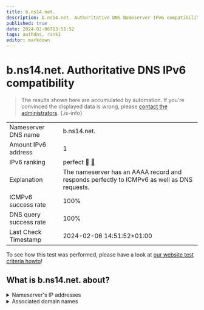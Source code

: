 ```yaml
---
title: b.ns14.net.
description: b.ns14.net. Authoritative DNS Nameserver IPv6 compatibility
published: true
date: 2024-02-06T13:51:52
tags: authdns, rank1
editor: markdown
---
```


# b.ns14.net. Authoritative DNS IPv6 compatibility

> The results shown here are accumulated by automation. If you're convinced the displayed data is wrong, please [contact the administrators](/howto/chat). 
{.is-info}




|   |   |
| - | - |
| Nameserver DNS name | b.ns14.net.
| Amount IPv6 address | 1
| IPv6 ranking | perfect :1st_place_medal: [🔗](/howto/ranking) |
| Explanation | The nameserver has an AAAA record and responds perfectly to ICMPv6 as well as DNS requests. |
| ICMPv6 success rate | 100%|
| DNS query success rate | 100% |
| Last Check Timestamp | 2024-02-06 14:51:52+01:00 |

To see how this test was performed, please have a look at [our website test criteria howto](/howto/testcriteria/authdns)!


## What is b.ns14.net. about?




<details>
<summary>Nameserver's IP addresses</summary>

2001:8d8:580:401:217:160:113:32

</details>



<details>
<summary>Associated domain names</summary>

www.bmuv.de

www.bundesfinanzhof.de

www.bmas.de

www.bmfsfj.de

www.bundesfinanzministerium.de

</details>

